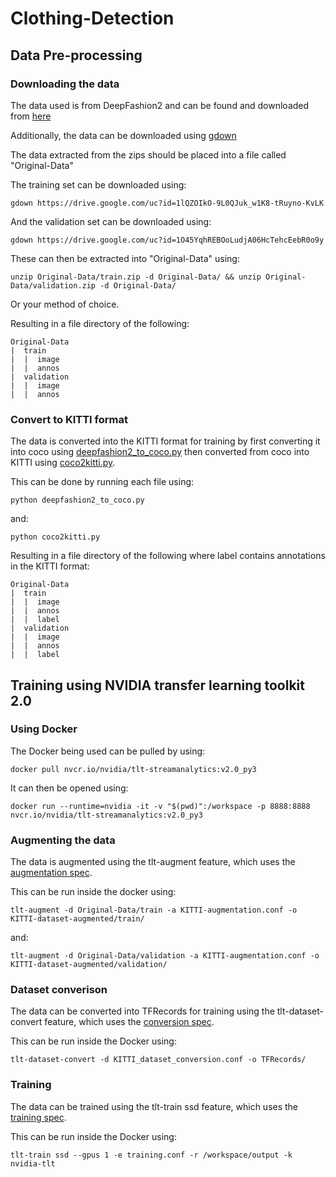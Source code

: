 # Clothing-Detection

## Data Pre-processing
### Downloading the data

The data used is from DeepFashion2 and can be found and downloaded from [here](https://drive.google.com/drive/folders/125F48fsMBz2EF0Cpqk6aaHet5VH399Ok)

Additionally, the data can be downloaded using [gdown](https://pypi.org/project/gdown/)

The data extracted from the zips should be placed into a file called "Original-Data"


 
The training set can be downloaded using:

    gdown https://drive.google.com/uc?id=1lQZOIkO-9L0QJuk_w1K8-tRuyno-KvLK

And the validation set can be downloaded using:

    gdown https://drive.google.com/uc?id=1O45YqhREBOoLudjA06HcTehcEebR0o9y

These can then be extracted into "Original-Data" using:

    unzip Original-Data/train.zip -d Original-Data/ && unzip Original-Data/validation.zip -d Original-Data/

Or your method of choice.

Resulting in a file directory of the following:

    Original-Data
    |  train
    |  |  image
    |  |  annos
    |  validation
    |  |  image
    |  |  annos

### Convert to KITTI format
The data is converted into the KITTI format for training by first converting it into coco using [deepfashion2_to_coco.py](deepfashion2_to_coco.py) then converted from coco into KITTI using [coco2kitti.py](coco2kitti.py).

This can be done by running each file using:

    python deepfashion2_to_coco.py

and:

    python coco2kitti.py

Resulting in a file directory of the following where label contains annotations in the KITTI format:

    Original-Data
    |  train
    |  |  image
    |  |  annos
    |  |  label
    |  validation
    |  |  image
    |  |  annos
    |  |  label
    

## Training using NVIDIA transfer learning toolkit 2.0
### Using Docker
The Docker being used can be pulled by using:

    docker pull nvcr.io/nvidia/tlt-streamanalytics:v2.0_py3

It can then be opened using:

    docker run --runtime=nvidia -it -v "$(pwd)":/workspace -p 8888:8888 nvcr.io/nvidia/tlt-streamanalytics:v2.0_py3 

### Augmenting the data
The data is augmented using the tlt-augment feature, which uses the [augmentation spec](KITTI-augmentation.conf).

This can be run inside the docker using:

    tlt-augment -d Original-Data/train -a KITTI-augmentation.conf -o KITTI-dataset-augmented/train/

and:

    tlt-augment -d Original-Data/validation -a KITTI-augmentation.conf -o KITTI-dataset-augmented/validation/

### Dataset converison
The data can be converted into TFRecords for training using the tlt-dataset-convert feature, which uses the [conversion spec](KITTI_dataset_conversion.conf).

This can be run inside the Docker using:

    tlt-dataset-convert -d KITTI_dataset_conversion.conf -o TFRecords/


### Training
The data can be trained using the tlt-train ssd feature, which uses the [training spec](training.conf).

This can be run inside the Docker using:

    tlt-train ssd --gpus 1 -e training.conf -r /workspace/output -k nvidia-tlt

